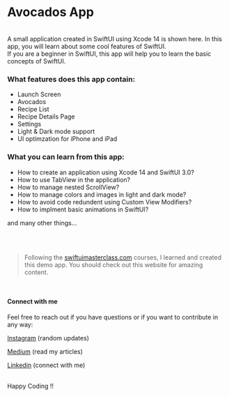 # Avocados App


<br>
A small application created in SwiftUI using Xcode 14 is shown here. In this app, you will learn about some cool features of SwiftUI. 

<br>
If you are a beginner in SwiftUI, this app will help you to learn the basic concepts of SwiftUI. 

<br>

### What features does this app contain:

- Launch Screen
- Avocados
- Recipe List
- Recipe Details Page
- Settings
- Light & Dark mode support
- UI optimzation for iPhone and iPad


### What you can learn from this app:

- How to create an application using Xcode 14 and SwiftUI 3.0?
- How to use TabView in the application?
- How to manage nested ScrollView?
- How to manage colors and images in light and dark mode?
- How to avoid code redundent using Custom View Modifiers?
- How to implment basic animations in SwiftUI?


and many other things...

<br><br>
> Following the [swiftuimasterclass.com](https://swiftuimasterclass.com/) courses, I learned and created this demo app. You should check out this website for amazing content. 

</br>

#### Connect with me

Feel free to reach out if you have questions or if you want to contribute in any way:

[Instagram](https://www.instagram.com/ios_geeks16/) (random updates)

[Medium](https://medium.com/@nitinagam17) (read my articles)

[Linkedin](https://www.linkedin.com/in/nitinagam/) (connect with me)

</br>
Happy Coding !!

